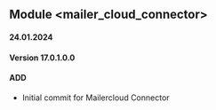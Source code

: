 ## Module <mailer_cloud_connector>

#### 24.01.2024
#### Version 17.0.1.0.0
#### ADD

- Initial commit for Mailercloud Connector
